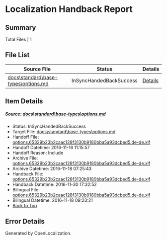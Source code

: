 # <a name='report-top'></a> Localization Handback Report

## Summary
 Total Files | 1

## File List
 Source File | Status | Details 
 ----------- | ------ | ------- 
 [docs\standard\base-types\options.md](https://github.com/dotnet/docs/blob/b20713600d7c3ddc31be5885733a1e8910ede8c6/docs/standard/base-types/options.md) | InSyncHandedBackSuccess | [Details](#a2a9fe356a0b2e9cf9415714bc01b77ea86229fc3291)

## Item Details
##### <a name='a2a9fe356a0b2e9cf9415714bc01b77ea86229fc3291'></a> Source: [docs\standard\base-types\options.md](https://github.com/dotnet/docs/blob/b20713600d7c3ddc31be5885733a1e8910ede8c6/docs/standard/base-types/options.md)
* Status: InSyncHandedBackSuccess
* Target File: [docs\standard\base-types\options.md](https://github.com/dotnet/docs.de-de/blob/88109b4db4a7bd9c99ffe68ac2046e020e002007/docs/standard/base-types/options.md)
* Handoff File: [options.65329b23b2caac128f3130b9180bba5a93dcbed5.de-de.xlf](https://github.com/dotnet/docs.handoff/blob/dab63646e3a29d8a7a883198cd4a9159618c1eb4/ol-handoff/dotnet/docs.de-de/master/ht-p2/options.65329b23b2caac128f3130b9180bba5a93dcbed5.de-de.xlf)
* Handoff Datetime: 2016-11-16 11:15:57
* Handoff Reason: Include
* Archive File: [options.65329b23b2caac128f3130b9180bba5a93dcbed5.de-de.xlf](https://github.com/dotnet/docs.handoff/blob/9863d9b09ca5b3e2afe806da809e3c9a2fcc77f7/ol-archive/dotnet/docs.de-de/master/ht-p2/options.65329b23b2caac128f3130b9180bba5a93dcbed5.de-de.xlf)
* Archive Datetime: 2016-11-18 07:25:43
* Handback File: [options.65329b23b2caac128f3130b9180bba5a93dcbed5.de-de.xlf](https://github.com/dotnet/docs.handback/blob/a3d97260418c048d266fad231d18fcba24fea411/ol-handback/dotnet/docs.de-de/master/ht-p2/options.65329b23b2caac128f3130b9180bba5a93dcbed5.de-de.xlf)
* Handback Datetime: 2016-11-30 17:32:52
* Bilingual File: [options.65329b23b2caac128f3130b9180bba5a93dcbed5.de-de.xlf](https://github.com/dotnet/docs.handback/blob/8db37f865600ed254504f939f49ed9b022550c7b/ol-handback/dotnet/docs.de-de/master/ht-p2/options.65329b23b2caac128f3130b9180bba5a93dcbed5.de-de.xlf)
* Bilingual Datetime: 2016-11-18 09:23:21
* [Back to Top](#report-top)


## Error Details

Generated by OpenLocalization.
